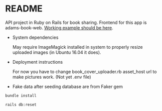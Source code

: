 # README

API project in Ruby on Rails for book sharing. Frontend for this app is adams-book-web. [Working example should be here](http://80.211.241.181/).

* System dependencies

  May require ImageMagick installed in system to properly resize uploaded images (in Ubuntu 16.04 it does).
  
* Deployment instructions

  For now you have to change book_cover_uploader.rb asset_host url to make pictures work. (Not yet .env file)

* Fake data after seeding database are from Faker gem

```sh
bundle install

rails db:reset
```
